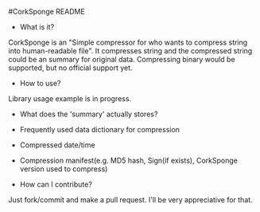 #CorkSponge README

 * What is it?

CorkSponge is an "Simple compressor for who wants to compress string into human-readable file". It compresses string and the compressed string could be an summary for original data. Compressing binary would be supported, but no official support yet.

 * How to use?
 
Library usage example is in progress.

 * What does the 'summary' actually stores?
 
  * Frequently used data dictionary for compression
  * Compressed date/time
  * Compression manifest(e.g. MD5 hash, Sign(if exists), CorkSponge version used to compress)
  
 * How can I contribute?

Just fork/commit and make a pull request. I'll be very appreciative for that.